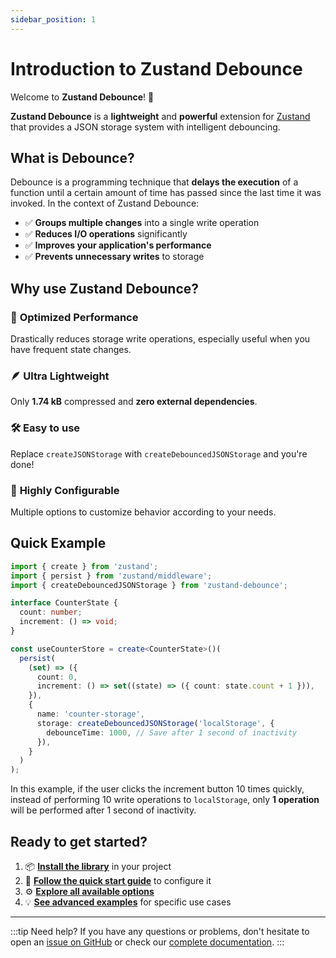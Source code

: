 ```yaml
---
sidebar_position: 1
---
```


# Introduction to Zustand Debounce

Welcome to **Zustand Debounce**! 🎉

**Zustand Debounce** is a **lightweight** and **powerful** extension for [Zustand](https://github.com/pmndrs/zustand) that provides a JSON storage system with intelligent debouncing. 

## What is Debounce?

Debounce is a programming technique that **delays the execution** of a function until a certain amount of time has passed since the last time it was invoked. In the context of Zustand Debounce:

- ✅ **Groups multiple changes** into a single write operation
- ✅ **Reduces I/O operations** significantly
- ✅ **Improves your application's performance**
- ✅ **Prevents unnecessary writes** to storage

## Why use Zustand Debounce?

### 🚀 **Optimized Performance**
Drastically reduces storage write operations, especially useful when you have frequent state changes.

### 🪶 **Ultra Lightweight**
Only **1.74 kB** compressed and **zero external dependencies**.

### 🛠️ **Easy to use**
Replace `createJSONStorage` with `createDebouncedJSONStorage` and you're done!

### 🔧 **Highly Configurable**
Multiple options to customize behavior according to your needs.

## Quick Example

```typescript
import { create } from 'zustand';
import { persist } from 'zustand/middleware';
import { createDebouncedJSONStorage } from 'zustand-debounce';

interface CounterState {
  count: number;
  increment: () => void;
}

const useCounterStore = create<CounterState>()(
  persist(
    (set) => ({
      count: 0,
      increment: () => set((state) => ({ count: state.count + 1 })),
    }),
    {
      name: 'counter-storage',
      storage: createDebouncedJSONStorage('localStorage', {
        debounceTime: 1000, // Save after 1 second of inactivity
      }),
    }
  )
);
```

In this example, if the user clicks the increment button 10 times quickly, instead of performing 10 write operations to `localStorage`, only **1 operation** will be performed after 1 second of inactivity.

## Ready to get started?

1. 📦 **[Install the library](./installation)** in your project
2. 🚀 **[Follow the quick start guide](./quick-start)** to configure it
3. ⚙️ **[Explore all available options](./configuration)**
4. 💡 **[See advanced examples](./examples)** for specific use cases

---

:::tip Need help?
If you have any questions or problems, don't hesitate to open an [issue on GitHub](https://github.com/AbianS/zustand-debounce/issues) or check our [complete documentation](./configuration).
:::
